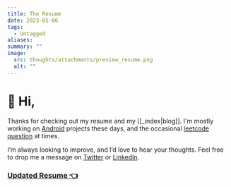 ```yaml
---
title: The Resume
date: 2023-05-06
tags:
  - Untagged
aliases: 
summary: ""
image:
  src: thoughts/attachments/preview_resume.png
  alt: ""
---
```

# 🦉 Hi,

Thanks for checking out my resume and my [[_index|blog]]. I'm mostly working on [Android](/tags/android) projects these days, and the occasional [leetcode question](/dsa) at times.

I’m always looking to improve, and I’d love to hear your thoughts. Feel free to drop me a message on [Twitter](https://x.com/syedinator) or [LinkedIn](https://www.linkedin.com/in/syedmohsin01). 

### [Updated Resume 👈](https://docs.google.com/document/d/1njT4_acbXpUxqNIZ26Ef6wS65FUcEy1qufECfP832Gk)
